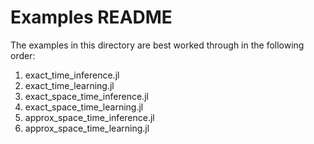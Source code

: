 # Examples README

The examples in this directory are best worked through in the following order:
1. exact_time_inference.jl
2. exact_time_learning.jl
3. exact_space_time_inference.jl
4. exact_space_time_learning.jl
5. approx_space_time_inference.jl
6. approx_space_time_learning.jl
